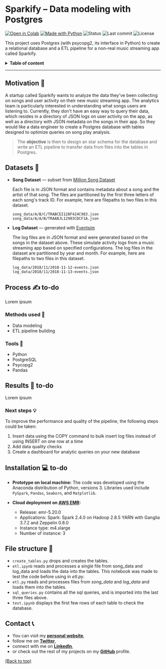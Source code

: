 # Sparkify – Data modeling with Postgres <!-- omit in toc -->

<!-- Add buttons here -->
[![Open in Colab](https://img.shields.io/badge/-Open%20in%20Colab-e8710a?logo=google-colab)](https://colab.research.google.com/github/dewith/sparkify_postgres)
[![Made with Python](https://img.shields.io/badge/Made%20with-Python-black)](https://www.python.org/)
![Status](https://img.shields.io/badge/Project%20status-Completed-black)
![Last commit](https://img.shields.io/github/last-commit/dewith/sparkify_postgres?color=black)
![License](https://img.shields.io/github/license/dewith/sparkify_postgres?color=black)
<!-- End buttons here -->

This project uses Postgres (with psycopg2, its interface in Python) to create a relational database and a ETL pipeline for a non-real music streaming app called Sparkify.

<details>
<summary><b>Table of content</b></summary>

- [Motivation 🎯](#motivation-)
- [Datasets 💾](#datasets-)
- [Process ✍](#process-)
  - [Methods used 📜](#methods-used-)
  - [Tools 🧰](#tools-)
- [Results 📣](#results-)
  - [Next steps 💡](#next-steps-)
- [Installation 💻](#installation-)
- [File structure 📓](#file-structure-)
- [Contact 📞](#contact-)

</details>

---

## Motivation 🎯

A startup called Sparkify wants to analyze the data they've been collecting on songs and user activity on their new music streaming app. The analytics team is particularly interested in understanding what songs users are listening to. Currently, they don't have an easy way to query their data, which resides in a directory of JSON logs on user activity on the app, as well as a directory with JSON metadata on the songs in their app. So they would like a data engineer to create a Postgres database with tables designed to optimize queries on song play analysis.

> The **objective** is then to design an star schema for the database and write an ETL pipeline to transfer data from files into the tables in Postgres.

## Datasets 💾

- **Song Dataset** — subset from [Million Song Dataset](http://millionsongdataset.com/)

    Each file is in JSON format and contains metadata about a song and the artist of that song. The files are partitioned by the first three letters of each song's track ID. For example, here are filepaths to two files in this dataset. <br>
    ```
    song_data/A/B/C/TRABCEI128F424C983.json
    song_data/A/A/B/TRAABJL12903CDCF1A.json
    ```
- **Log Dataset** — generated with [Eventsim](https://github.com/Interana/eventsim)

  The log files are in JSON format and were generated based on the songs in the dataset above. These simulate activity logs from a music streaming app based on specified configurations.
  The log files in the dataset are partitioned by year and month. For example, here are filepaths to two files in this dataset.
  ```
  log_data/2018/11/2018-11-12-events.json
  log_data/2018/11/2018-11-13-events.json
  ```

## Process ✍ to-do

Lorem ipsum

### Methods used 📜

- Data modeling
- ETL pipeline building

### Tools 🧰

- Python
- PostgreSQL
- Psycopg2
- Pandas

## Results 📣 to-do

Lorem ipsum

### Next steps 💡

To improve the performance and quality of the pipeline, the following steps could be taken:

1. Insert data using the COPY command to bulk insert log files instead of using INSERT on one row at a time
2. Add data quality checks
3. Create a dashboard for analytic queries on your new database

## Installation 💻 to-do

- **Prototype on local machine:** The code was developed using the Anaconda distribution of Python, versions 3. Libraries used include `PySpark`, `Pandas`, `Seaborn`, and `Matplotlib`.

- **Cloud deployment on [AWS EMR](https://aws.amazon.com/):**
  - Release: emr-5.20.0
  - Applications: Spark: Spark 2.4.0 on Hadoop 2.8.5 YARN with Ganglia 3.7.2 and Zeppelin 0.8.0
  - Instance type: m4.xlarge
  - Number of instance: 3

## File structure 📓

- `create_tables.py` drops and creates the tables.
- `etl.ipynb` reads and processes a single file from song_data and log_data and loads the data into the tables. This notebook was made to test the code before using in _etl.py_.
- `etl.py` reads and processes files from _song_data_ and _log_data_ and loads them into the tables.
- `sql_queries.py` contains all the sql queries, and is imported into the last three files above.
- `test.ipynb` displays the first few rows of each table to check the database.

## Contact 📞

- You can visit my [**personal website**](https://dewith.co/),
- follow me on [**Twitter**](https://twitter.com/DewithMiramon/),
- connect with me on [**LinkedIn**](https://linkedin.com/in/dewithmiramon/),
- or check out the rest of my projects on my [**GitHub**](https://github.com/dewith/) profile.

[(Back to top)](#motivation-)
